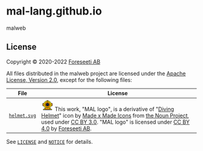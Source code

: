 # mal-lang.github.io

malweb

## License

Copyright © 2020-2022 [Foreseeti AB](https://foreseeti.com)

All files distributed in the malweb project are licensed under the [Apache License, Version 2.0](https://www.apache.org/licenses/LICENSE-2.0), except for the following files:

| File | License |
| --- | --- |
| [`helmet.svg`](public/helmet.svg) | <img src="public/helmet.svg" alt="helmet.svg" width="32" height="32"/> This work, "MAL logo", is a derivative of "[Diving Helmet](https://thenounproject.com/term/diving-helmet/2448842/)" icon by [Made x Made Icons](https://thenounproject.com/madexmadeicons/) from [the Noun Project](https://thenounproject.com/), used under [CC BY 3.0](https://creativecommons.org/licenses/by/3.0/). "MAL logo" is licensed under [CC BY 4.0](https://creativecommons.org/licenses/by/4.0/) by [Foreseeti AB](https://foreseeti.com). |

See [`LICENSE`](LICENSE) and [`NOTICE`](NOTICE) for details.
